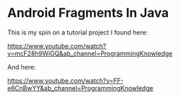 # Android Fragments In Java

This is my spin on a tutorial project I found here:

https://www.youtube.com/watch?v=mcF28h9WiGQ&ab_channel=ProgrammingKnowledge

And here:

https://www.youtube.com/watch?v=FF-e6CnBwYY&ab_channel=ProgrammingKnowledge
